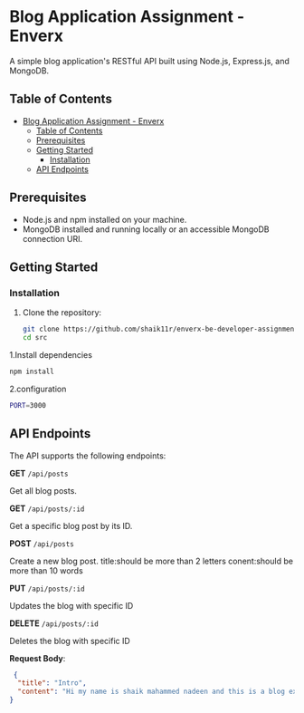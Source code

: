 #  Blog Application Assignment - Enverx

A simple blog application's RESTful API built using Node.js, Express.js, and MongoDB.

## Table of Contents

- [Blog Application Assignment - Enverx](#blog-application-assignment---enverx)
  - [Table of Contents](#table-of-contents)
  - [Prerequisites](#prerequisites)
  - [Getting Started](#getting-started)
    - [Installation](#installation)
  - [API Endpoints](#api-endpoints)

## Prerequisites

- Node.js and npm installed on your machine.
- MongoDB installed and running locally or an accessible MongoDB connection URI.

## Getting Started

### Installation

1. Clone the repository:

   ```bash
   git clone https://github.com/shaik11r/enverx-be-developer-assignment.git
   cd src
1.Install dependencies

```bash 
npm install
```
2.configuration
```bash
PORT=3000  
```
## API Endpoints

The API supports the following endpoints:

**GET** `/api/posts`

Get all blog posts.

**GET** `/api/posts/:id`

Get a specific blog post by its ID.


**POST** `/api/posts`

Create a new blog post.
title:should be more than 2 letters
conent:should be more than 10 words

**PUT** `/api/posts/:id`

Updates the blog with specific ID

**DELETE** `/api/posts/:id`

Deletes the blog with specific ID



**Request Body**:
```json
 {
  "title": "Intro",
  "content": "Hi my name is shaik mahammed nadeen and this is a blog example ."
}
```

